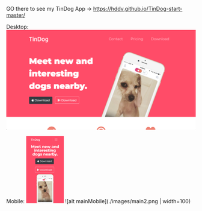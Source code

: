 GO there to see my TinDog App -> https://hddv.github.io/TinDog-start-master/

Desktop:
![alt main](./images/main.png)


Mobile:
<img src="./images/main2.png" width="100">
![alt mainMobile](./images/main2.png | width=100)
